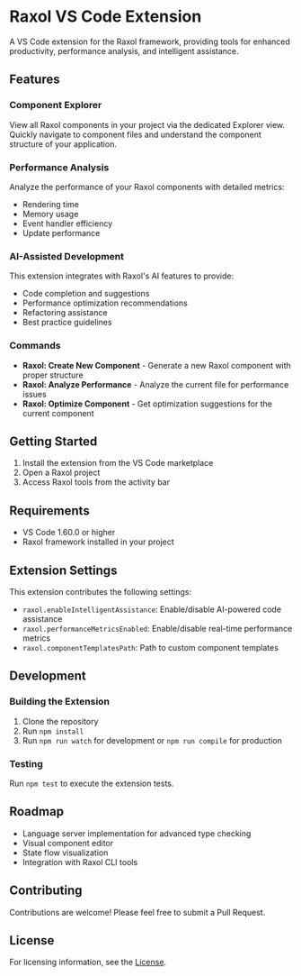 # Raxol VS Code Extension

A VS Code extension for the Raxol framework, providing tools for enhanced productivity, performance analysis, and intelligent assistance.

## Features

### Component Explorer

View all Raxol components in your project via the dedicated Explorer view. Quickly navigate to component files and understand the component structure of your application.

### Performance Analysis

Analyze the performance of your Raxol components with detailed metrics:

- Rendering time
- Memory usage
- Event handler efficiency
- Update performance

### AI-Assisted Development

This extension integrates with Raxol's AI features to provide:

- Code completion and suggestions
- Performance optimization recommendations
- Refactoring assistance
- Best practice guidelines

### Commands

- **Raxol: Create New Component** - Generate a new Raxol component with proper structure
- **Raxol: Analyze Performance** - Analyze the current file for performance issues
- **Raxol: Optimize Component** - Get optimization suggestions for the current component

## Getting Started

1. Install the extension from the VS Code marketplace
2. Open a Raxol project
3. Access Raxol tools from the activity bar

## Requirements

- VS Code 1.60.0 or higher
- Raxol framework installed in your project

## Extension Settings

This extension contributes the following settings:

- `raxol.enableIntelligentAssistance`: Enable/disable AI-powered code assistance
- `raxol.performanceMetricsEnabled`: Enable/disable real-time performance metrics
- `raxol.componentTemplatesPath`: Path to custom component templates

## Development

### Building the Extension

1. Clone the repository
2. Run `npm install`
3. Run `npm run watch` for development or `npm run compile` for production

### Testing

Run `npm test` to execute the extension tests.

## Roadmap

- Language server implementation for advanced type checking
- Visual component editor
- State flow visualization
- Integration with Raxol CLI tools

## Contributing

Contributions are welcome! Please feel free to submit a Pull Request.

## License

For licensing information, see the [License](../../LICENSE.md).
